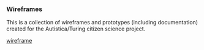 ### Wireframes

This is a collection of wireframes and prototypes (including documentation) created for the Autistica/Turing citizen science project. 

[wireframe](https://c6q95y.axshare.com)

